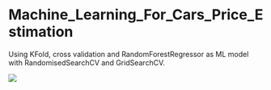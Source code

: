 
# Machine_Learning_For_Cars_Price_Estimation

<p> Using KFold, cross validation and RandomForestRegressor as ML model with RandomisedSearchCV and GridSearchCV.</p>
<img src='https://user-images.githubusercontent.com/34131539/109364713-ad6a1880-788f-11eb-8ce6-f92a45c1b38f.PNG'>
